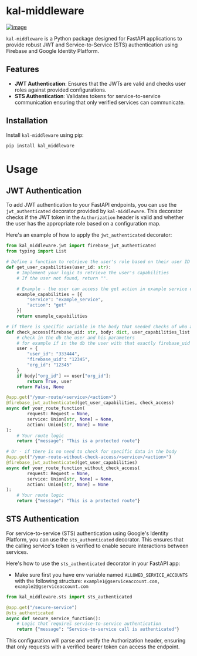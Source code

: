 # kal-middleware


[![image](https://img.shields.io/pypi/v/kal-middleware.svg)](https://pypi.python.org/pypi/kal-middleware)

`kal-middleware` is a Python package designed for FastAPI applications to provide robust JWT and Service-to-Service (STS) authentication using Firebase and Google Identity Platform.

## Features

- **JWT Authentication**: Ensures that the JWTs are valid and checks user roles against provided configurations.
- **STS Authentication**: Validates tokens for service-to-service communication ensuring that only verified services can communicate.

## Installation

Install `kal-middleware` using pip:

```bash
pip install kal_middleware
```

# Usage

## JWT Authentication

To add JWT authentication to your FastAPI endpoints, you can use the `jwt_authenticated` decorator provided by `kal-middleware`. This decorator checks if the JWT token in the `Authorization` header is valid and whether the user has the appropriate role based on a configuration map.

Here's an example of how to apply the `jwt_authenticated` decorator:

```python
from kal_middleware.jwt import firebase_jwt_authenticated
from typing import List

# Define a function to retrieve the user's role based on their user ID
def get_user_capabilities(user_id: str):
    # Implement your logic to retrieve the user's capabilities
    # If the user not found, return "".

    # Example - the user can access the get action in example service only.
    example_capabilities = [{
        "service": "example_service",
        "action": "get"
    }]
    return example_capabilities

# if there is specific variable in the body that needed checks of who access its data only
def check_access(firebase_uid: str, body: dict, user_capabilities_list: List):
    # check in the db the user and his parameters
    # for example if in the db the user with that exactly firebase_uid is:
    user = {
        "user_id": "333444",
        "firebase_uid": "12345",
        "org_id": "12345"
    }
    if body["org_id"] == user["org_id"]:
        return True, user
    return False, None

@app.get("/your-route/<service>/<action>")
@firebase_jwt_authenticated(get_user_capabilities, check_access)
async def your_route_function(
        request: Request = None,
        service: Union[str, None] = None,
        action: Union[str, None] = None
):
    # Your route logic
    return {"message": "This is a protected route"}

# Or - if there is no need to check for specific data in the body
@app.get("/your-route-without-check-access/<service>/<action>")
@firebase_jwt_authenticated(get_user_capabilities)
async def your_route_function_without_check_access(
        request: Request = None,
        service: Union[str, None] = None,
        action: Union[str, None] = None
):
    # Your route logic
    return {"message": "This is a protected route"}
```

## STS Authentication
For service-to-service (STS) authentication using Google's Identity Platform, you can use the `sts_authenticated` decorator. This ensures that the calling service's token is verified to enable secure interactions between services.

Here's how to use the `sts_authenticated` decorator in your FastAPI app:
- Make sure first you have env variable named `ALLOWED_SERVICE_ACCOUNTS` with the following structure: `example1@gserviceaccount.com, example2@gserviceaccount.com`
```python
from kal_middleware.sts import sts_authenticated

@app.get("/secure-service")
@sts_authenticated
async def secure_service_function():
    # Logic that requires service-to-service authentication
    return {"message": "Service-to-service call is authenticated"}
```
This configuration will parse and verify the Authorization header, ensuring that only requests with a verified bearer token can access the endpoint.

